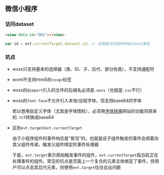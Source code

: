 ## 微信小程序
### 访问dataset
```html
<view data-id="001"></view>
```
```js
var id = evt.currentTarget.dataset.id; // 也就是访问组件的dataset属性
```
### 坑点
- wxss只支持基本的选择器（类、ID、子、后代、部分伪类），不支持通配符
- wxml不支持html5的`<svg>`标签
- wxss的`@import`引入的文件的后缀名必须是`.wxss`（也就是`.css`不行）
- wxss的`font-face`不允许引入本地/远程字体，但支持base64的字体
  
  若以想用自定义字体（尤其是字体图标），必须用[字体转换](https://transfonter.org/)网站的功能将原来的`.ttf`转换成base64
- 区别`evt.target`/`evt.currentTarget`
  
  由于小程序组件的事件响应是“冒泡”的，也就是说子组件触发的事件会顺着向其父组件传递，触发父组件绑定的事件处理器

  于是，`evt.target`表示原始触发事件的组件，`evt.currentTarget`指当前正在处理事件的组件。常见的坑点是页面上一个复合的元素主体绑定了事件，但用户可以点击其后代元素，则使用`evt.target`往往会出问题